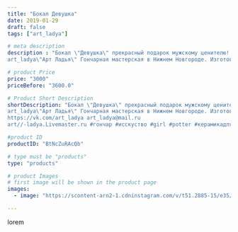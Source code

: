 ```yaml
---
title: "Бокал Девушка"
date: 2019-01-29
draft: false
tags: ["art_ladya"]

# meta description
description : "Бокал \"Девушка\" прекрасный подарок мужскому ценителю!
art_ladya\"Арт Ладья\" Гончарная мастерская в Нижнем Новгороде. Изготовление керамики и мастер//-классы "

# product Price
price: "3000"
priceBefore: "3600.0"

# Product Short Description
shortDescription: "Бокал \"Девушка\" прекрасный подарок мужскому ценителю!
art_ladya\"Арт Ладья\" Гончарная мастерская в Нижнем Новгороде. Изготовление керамики и мастер//-классы по обучению. 
https://vk.com/art_ladya art_ladya@mail.ru 
art//-ladya.Livemaster.ru #гончар #исскуство #girl #potter #керамикадляинтерьера #керамикаручнаяработа #гончарнаямастерская #мехенди #handmade #посудаизглины #керамика #гончарнаяпосуда #эксклюзивнаякерамика #painter #dishes #decor #ceramicar #nntoday #claygoods #restaurant #earthenware #ceramic #design #обнажённаядевушка #magic #erotic #ceramicart #nakedgirl #авторскаякерамика #mehendi"

#product ID
productID: "BtNcZuRAcQb"

# type must be "products"
type: "products"

# product Images
# first image will be shown in the product page
images:
  - image: "https://scontent-arn2-1.cdninstagram.com/v/t51.2885-15/e35/51674703_2221199878121567_3193988927798297844_n.jpg?tp=1&_nc_ht=scontent-arn2-1.cdninstagram.com&_nc_cat=111&_nc_ohc=H2ZycuravskAX-UWNXO&ccb=7-4&oh=2d6ac1265c5791170dd89487603d9cbb&oe=60848F98&_nc_sid=86f79a&ig_cache_key=MTk2NzM1MzUyNTE5NzQ1NjQxMQ%3D%3D.2-ccb7-4"

---
```

lorem
